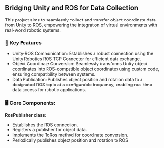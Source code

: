 ## Bridging Unity and ROS for Data Collection


This project aims to seamlessly collect and transfer object coordinate data from Unity to ROS, empowering the integration of virtual environments with real-world robotic systems.

### 🔑 Key Features
- Unity-ROS Communication: Establishes a robust connection using the Unity Robotics ROS TCP Connector for efficient data exchange.
- Object Coordinate Conversion: Seamlessly transforms Unity object coordinates into ROS-compatible object coordinates using custom code, ensuring compatibility between systems.
- Data Publication: Publishes object position and rotation data to a designated ROS topic at a configurable frequency, enabling real-time data access for robotic applications.

### 🖥️ Core Components:

**RosPublisher class:** 
- Establishes the ROS connection.
- Registers a publisher for object data.
- Implements the ToRos method for coordinate conversion.
- Periodically publishes object position and rotation to ROS
